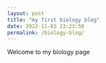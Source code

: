 ```yaml
---
layout: post
title: "my first biology blog" 
date: 2022-11-03 23:23:50
permalink: /biology-blog/
---
```


Welcome to my biology page
